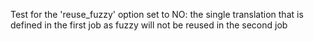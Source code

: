 Test for the 'reuse_fuzzy' option set to NO: the single translation
that is defined in the first job as fuzzy will not be reused in the second job
